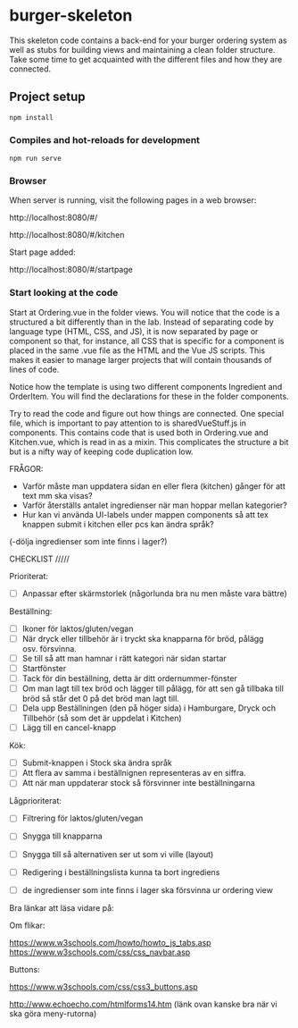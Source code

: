 # burger-skeleton

This skeleton code contains a back-end for your burger ordering system as well as stubs for building views and maintaining a clean folder structure. Take some time to get acquainted with the different files and how they are connected.

## Project setup
```
npm install
```

### Compiles and hot-reloads for development
```
npm run serve
```

### Browser

When server is running, visit the following pages in a web browser:

http://localhost:8080/#/

http://localhost:8080/#/kitchen

Start page added:

http://localhost:8080/#/startpage

### Start looking at the code

Start at Ordering.vue in the folder views. You will notice that the code is a structured a bit differently than in the lab. Instead of separating code by language type (HTML, CSS, and JS), it is now separated by page or component so that, for instance, all CSS that is specific for a component is placed in the same .vue file as the HTML and the Vue JS scripts. This makes it easier to manage larger projects that will contain thousands of lines of code.

Notice how the template is using two different components Ingredient and OrderItem. You will find the declarations for these in the folder components.

Try to read the code and figure out how things are connected. One special file, which is important to pay attention to is sharedVueStuff.js in components. This contains code that is used both in Ordering.vue and Kitchen.vue, which is read in as a mixin. This complicates the structure a bit but is a nifty way of keeping code duplication low.

FRÅGOR:


- Varför måste man uppdatera sidan en eller flera (kitchen) gånger för att text mm ska visas?
- Varför återställs antalet ingredienser när man hoppar mellan kategorier?
- Hur kan vi använda UI-labels under mappen components så att tex knappen submit i kitchen
  eller pcs kan ändra språk?

(-dölja ingredienser som inte finns i lager?)

CHECKLIST
/////

Prioriterat:
- [ ] Anpassar efter skärmstorlek (någorlunda bra nu men måste vara bättre)


Beställning:
- [ ] Ikoner för laktos/gluten/vegan
- [ ] När dryck eller tillbehör är i tryckt ska knapparna för bröd, pålägg  
      osv. försvinna.
- [ ] Se till så att man hamnar i rätt kategori när sidan startar
- [ ] Startfönster
- [ ] Tack för din beställning, detta är ditt ordernummer-fönster
- [ ] Om man lagt till tex bröd och lägger till pålägg, för att sen gå
      tillbaka till bröd så står det 0 på det bröd man lagt till.
- [ ] Dela upp Beställningen (den på höger sida) i Hamburgare, Dryck och       
      Tillbehör (så som det är uppdelat i Kitchen)
- [ ] Lägg till en cancel-knapp

Kök:
- [ ] Submit-knappen i Stock ska ändra språk
- [ ] Att flera av samma i beställnignen representeras av en siffra.
- [ ] Att när man uppdaterar stock så försvinner inte beställningarna

Lågprioriterat:
- [ ] Filtrering för laktos/gluten/vegan
- [ ] Snygga till knapparna
- [ ] Snygga till så alternativen ser ut som vi ville (layout)
- [ ] Redigering i beställningslista
      kunna ta bort ingrediens
- [ ] de ingredienser som inte finns i lager ska försvinna ur ordering view


Bra länkar att läsa vidare på:

Om flikar:


https://www.w3schools.com/howto/howto_js_tabs.asp
https://www.w3schools.com/css/css_navbar.asp


Buttons:

https://www.w3schools.com/css/css3_buttons.asp

http://www.echoecho.com/htmlforms14.htm
(länk ovan kanske bra när vi ska göra meny-rutorna)
